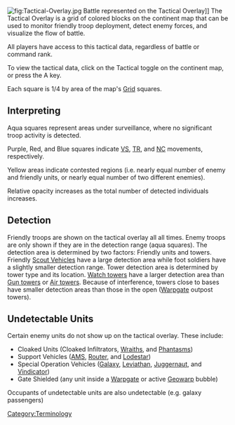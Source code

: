 ![](Tactical-Overlay.md.jpg "fig:Tactical-Overlay.jpg") Battle represented
on the Tactical Overlay\]\] The Tactical Overlay is a grid of colored
blocks on the continent map that can be used to monitor friendly troop
deployment, detect enemy forces, and visualize the flow of battle.

All players have access to this tactical data, regardless of battle or
command rank.

To view the tactical data, click on the Tactical toggle on the continent
map, or press the A key.

Each square is 1/4 by area of the map's [Grid](Grid.md) squares.

## Interpreting

Aqua squares represent areas under surveillance, where no significant
troop activity is detected.

Purple, Red, and Blue squares indicate [VS](Vanu_Sovereignty.md),
[TR](Terran_Republic.md), and [NC](New_Conglomerate.md) movements, respectively.

Yellow areas indicate contested regions (i.e. nearly equal number of
enemy and friendly units, or nearly equal number of two different
enemies).

Relative opacity increases as the total number of detected individuals
increases.

## Detection

Friendly troops are shown on the tactical overlay all all times. Enemy
troops are only shown if they are in the detection range (aqua squares).
The detection area is determined by two factors: Friendly units and
towers. Friendly [Scout Vehicles](Light_Scout.md) have a large
detection area while foot soldiers have a slightly smaller detection
range. Tower detection area is determined by tower type and its
location. [Watch towers](Watch_tower.md) have a larger detection
area than [Gun towers](Gun_tower.md) or [Air
towers](Air_tower.md). Because of interference, towers close to
bases have smaller detection areas than those in the open
([Warpgate](Warpgate.md) outpost towers).

## Undetectable Units

Certain enemy units do not show up on the tactical overlay. These
include:

- Cloaked Units (Cloaked Infiltrators, [Wraiths](Wraith.md),
  and [Phantasms](Phantasm.md))
- Support Vehicles ([AMS](Advanced_Mobile_Station.md),
  [Router](Router.md), and [Lodestar](Lodestar.md))
- Special Operation Vehicles ([Galaxy](Galaxy.md),
  [Leviathan](Leviathan.md),
  [Juggernaut](Juggernaut.md), and
  [Vindicator](Vindicator.md))
- Gate Shielded (any unit inside a [Warpgate](Warpgate.md) or
  active [Geowarp](Geowarp.md) bubble)

Occupants of undetectable units are also undetectable (e.g. galaxy
passengers)

[Category:Terminology](Category:Terminology.md)
